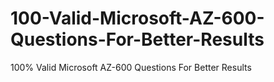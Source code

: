 # 100-Valid-Microsoft-AZ-600-Questions-For-Better-Results
100% Valid Microsoft AZ-600 Questions For Better Results
